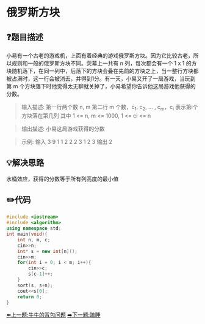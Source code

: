 # 俄罗斯方块

## :question:题目描述
小易有一个古老的游戏机，上面有着经典的游戏俄罗斯方块。因为它比较古老，所以规则和一般的俄罗斯方块不同。荧幕上一共有 n 列，每次都会有一个 1 x 1 的方块随机落下，在同一列中，后落下的方块会叠在先前的方块之上，当一整行方块都被占满时，这一行会被消去，并得到1分。有一天，小易又开了一局游戏，当玩到第 m 个方块落下时他觉得太无聊就关掉了，小易希望你告诉他这局游戏他获得的分数。     

>输入描述:
第一行两个数 n, m
第二行 m 个数，c<sub>1</sub>, c<sub>2</sub>, ... , c<sub>m</sub>，c<sub>i</sub> 表示第i个方块落在第几列
其中 1 <= n, m <= 1000, 1 <= ci <= n

>输出描述:
小易这局游戏获得的分数

>示例:
输入
3 9
1 1 2 2 2 3 1 2 3
输出
2

## :bulb:解决思路
水桶效应，获得的分数等于所有列高度的最小值

## :pencil2:代码
```c++
#include <iostream>
#include <algorithm>
using namespace std;
int main(void){
    int n, m, c;
    cin>>n;
    int* s = new int[n]();
    cin>>m;
    for(int i = 0; i < m; i++){
        cin>>c;
        s[c-1]++;
    }
    sort(s, s+n);
    cout<<s[0];
    return 0;
}
```
[:arrow_left:上一题:牛牛的背包问题](NiuniuKnapsack.md)
[:arrow_right:下一题:瞌睡](TakeANap.md)